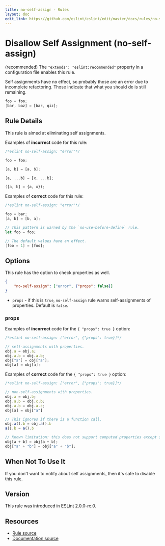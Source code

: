 ```yaml
---
title: no-self-assign - Rules
layout: doc
edit_link: https://github.com/eslint/eslint/edit/master/docs/rules/no-self-assign.md
---
```

<!-- Note: No pull requests accepted for this file. See README.md in the root directory for details. -->

# Disallow Self Assignment (no-self-assign)

(recommended) The `"extends": "eslint:recommended"` property in a configuration file enables this rule.

Self assignments have no effect, so probably those are an error due to incomplete refactoring.
Those indicate that what you should do is still remaining.

```js
foo = foo;
[bar, baz] = [bar, qiz];
```

## Rule Details

This rule is aimed at eliminating self assignments.

Examples of **incorrect** code for this rule:

```js
/*eslint no-self-assign: "error"*/

foo = foo;

[a, b] = [a, b];

[a, ...b] = [x, ...b];

({a, b} = {a, x});
```

Examples of **correct** code for this rule:

```js
/*eslint no-self-assign: "error"*/

foo = bar;
[a, b] = [b, a];

// This pattern is warned by the `no-use-before-define` rule.
let foo = foo;

// The default values have an effect.
[foo = 1] = [foo];
```

## Options

This rule has the option to check properties as well.

```json
{
    "no-self-assign": ["error", {"props": false}]
}
```

- `props` - if this is `true`, `no-self-assign` rule warns self-assignments of properties. Default is `false`.

### props

Examples of **incorrect** code for the `{ "props": true }` option:

```js
/*eslint no-self-assign: ["error", {"props": true}]*/

// self-assignments with properties.
obj.a = obj.a;
obj.a.b = obj.a.b;
obj["a"] = obj["a"];
obj[a] = obj[a];
```

Examples of **correct** code for the `{ "props": true }` option:

```js
/*eslint no-self-assign: ["error", {"props": true}]*/

// non-self-assignments with properties.
obj.a = obj.b;
obj.a.b = obj.c.b;
obj.a.b = obj.a.c;
obj[a] = obj["a"]

// This ignores if there is a function call.
obj.a().b = obj.a().b
a().b = a().b

// Known limitation: this does not support computed properties except single literal or single identifier.
obj[a + b] = obj[a + b];
obj["a" + "b"] = obj["a" + "b"];
```

## When Not To Use It

If you don't want to notify about self assignments, then it's safe to disable this rule.

## Version

This rule was introduced in ESLint 2.0.0-rc.0.

## Resources

* [Rule source](https://github.com/eslint/eslint/tree/master/lib/rules/no-self-assign.js)
* [Documentation source](https://github.com/eslint/eslint/tree/master/docs/rules/no-self-assign.md)
